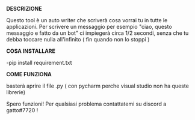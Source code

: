 __DESCRIZIONE__

Questo tool è un auto writer che scriverà cosa vorrai tu in tutte le applicazioni. Per scrivere un messaggio per esempio "ciao, questo messaggio e fatto da un bot" ci impiegerà circa 1/2 secondi, senza che tu debba toccare nulla all'infinito ( fin quando non lo stoppi )

__COSA INSTALLARE__

-pip install requirement.txt

__COME FUNZIONA__

basterà aprire il file .py ( con pycharm perche visual studio non ha queste librerie)



Spero funzioni! Per qualsiasi problema contattatemi su discord a gatto#7720 !
